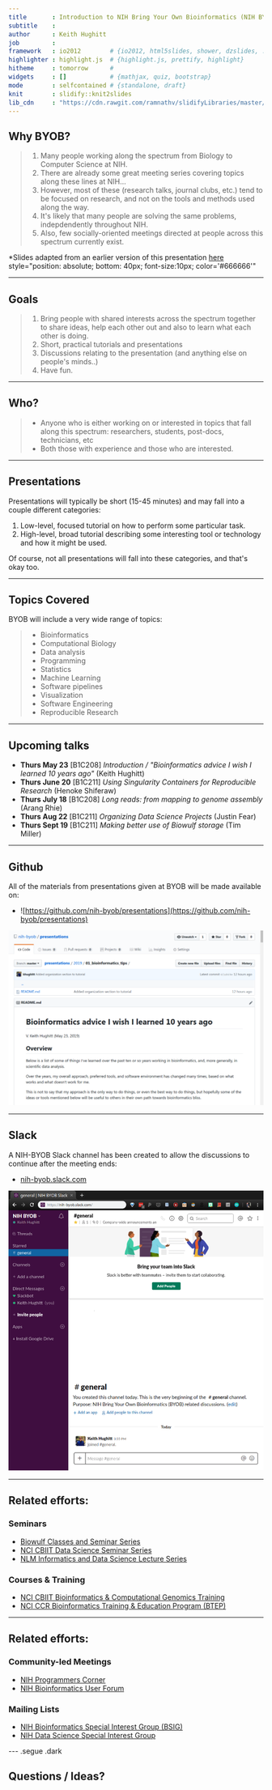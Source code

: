```yaml
---
title       : Introduction to NIH Bring Your Own Bioinformatics (NIH BYOB)
subtitle    :
author      : Keith Hughitt
job         :
framework   : io2012        # {io2012, html5slides, shower, dzslides, ...}
highlighter : highlight.js  # {highlight.js, prettify, highlight}
hitheme     : tomorrow      #
widgets     : []            # {mathjax, quiz, bootstrap}
mode        : selfcontained # {standalone, draft}
knit        : slidify::knit2slides
lib_cdn     : "https://cdn.rawgit.com/ramnathv/slidifyLibraries/master/inst/libraries"
---
```


<style>
<!-- hide slide numbers -->
slides > slide:not(.nobackground):after {
  content: ''
}
</style>

## Why BYOB?

> 1. Many people working along the spectrum from <span class='blue2'>Biology
     </span> to <span class='blue2'>Computer Science</span> at NIH.
> 2. There are already some great meeting series covering topics along these lines at
     NIH...
> 3. However, most of these (research talks, journal clubs, etc.) tend to be focused on research,
     and not on the tools and methods used along the way.
> 4. It's likely that many people are solving the same problems, indepdendently
     throughout NIH.
> 5. Also, few socially-oriented meetings directed at people across this spectrum
     currently exist.

<span class="footnote">*Slides adapted from an earlier version of this presentation [here](http://khughitt.github.io/slidify-byob-intro/#1)</span>
style="position: absolute; bottom: 40px; font-size:10px; color='#666666'"

---

## Goals

> 1. Bring people with shared interests <span class='blue2'>across the spectrum
     </span> together to share ideas, help each other out and also to learn what
     each other is doing.
> 2. Short, practical tutorials and presentations
> 3. Discussions relating to the presentation (and anything else on people's minds..)
> 4. Have fun.

---

## Who?

> - Anyone who is either working on or interested in topics that fall along this
spectrum: researchers, students, post-docs, technicians, etc
> - Both those with experience and those who are interested.

---

## Presentations

Presentations will typically be short (15-45 minutes) and may fall into a
couple different categories:

1. <span class='blue'>Low-level</span>, focused tutorial on how to perform some
   particular task.
2. <span class='blue3'>High-level</span>, broad tutorial describing some
   interesting tool or technology and how it might be used.

Of course, not all presentations will fall into these categories, and that's
okay too.

---

## Topics Covered

BYOB will include a very wide range of topics:

> - Bioinformatics
> - Computational Biology
> - Data analysis
> - Programming
> - Statistics
> - Machine Learning
> - Software pipelines
> - Visualization
> - Software Engineering
> - Reproducible Research

---

## Upcoming talks


- **Thurs May 23**  [B1C208] _Introduction / "Bioinformatics advice I wish I learned 10 years ago"_ (Keith Hughitt)
- **Thurs June 20** [B1C211] _Using Singularity Containers for Reproducible Research_ (Henoke Shiferaw)
- **Thurs July 18** [B1C208] _Long reads: from mapping to genome assembly_ (Arang Rhie)
- **Thurs Aug  22** [B1C211] _Organizing Data Science Projects_ (Justin Fear)
- **Thurs Sept 19** [B1C211] _Making better use of Biowulf storage_ (Tim Miller)

---

## Github

All of the materials from presentations given at BYOB will be made available
on:

- ![https://github.com/nih-byob/presentations](https://github.com/nih-byob/presentations)

![Github](assets/img/github.png)

---

## Slack

A NIH-BYOB Slack channel has been created to allow the discussions to continue after the
meeting ends:

- [nih-byob.slack.com](https://join.slack.com/t/nih-byob/shared_invite/enQtNjMwNzYyMTIxMzc5LWZhNmE1NjU2OGM4Zjc5YTY2OTRhOGU1YWMxNzQwNzcxZWI5NzM4NWE5YmZiZWIyNGI2MmRhNzJlYTE4MDY4OTM)

![Slack](assets/img/slack.png)

---

## Related efforts: 

### Seminars

- [Biowulf Classes and Seminar Series](https://hpc.nih.gov/training/)
- [NCI CBIIT Data Science Seminar Series](https://datascience.cancer.gov/news-events/events?event_category_id=66)
- [NLM Informatics and Data Science Lecture Series](https://news.nnlm.gov/psr-newsbits/category/informatics/)

### Courses & Training

- [NCI CBIIT Bioinformatics & Computational Genomics Training](https://cbiitsolutions.cancer.gov/news-events/training)
- [NCI CCR Bioinformatics Training & Education Program (BTEP)](https://btep.ccr.cancer.gov/)

---

## Related efforts: 

### Community-led Meetings

- [NIH Programmers Corner](https://abcsfrederick.info/Events)
- [NIH Bioinformatics User Forum](https://abcsfrederick.info/Events)

### Mailing Lists

- [NIH Bioinformatics Special Interest Group (BSIG)](https://oir.nih.gov/sigs/bioinformatics-scientific-interest-group)
- [NIH Data Science Special Interest Group](https://oir.nih.gov/sigs/data-science-biomedicine-interest-group)

--- .segue .dark

## Questions / Ideas?

